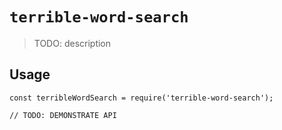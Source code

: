 # `terrible-word-search`

> TODO: description

## Usage

```
const terribleWordSearch = require('terrible-word-search');

// TODO: DEMONSTRATE API
```
